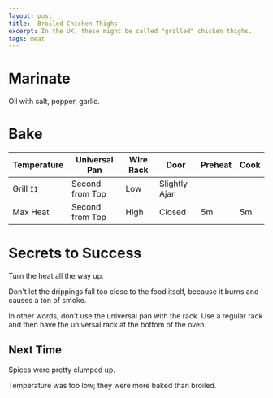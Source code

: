 ```yaml
---
layout: post
title:  Broiled Chicken Thighs
excerpt: In the UK, these might be called "grilled" chicken thighs.
tags: meat
---
```

# Marinate
Oil with salt, pepper, garlic.

# Bake

Temperature|Universal Pan|Wire Rack|Door|Preheat|Cook
-|-|-|-|-|-
Grill `II`|Second from Top|Low|Slightly Ajar
Max Heat|Second from Top|High|Closed|5m|5m


# Secrets to Success
Turn the heat all the way up.

Don't let the drippings fall too close to the food itself, because it burns and causes a ton of smoke.

In other words, don't use the universal pan with the rack. Use a regular rack and then have the universal rack at the bottom of the oven.
## Next Time
Spices were pretty clumped up.

Temperature was too low; they were more baked than broiled.



